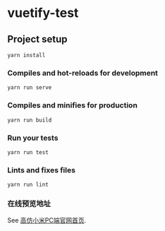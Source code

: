 # vuetify-test

## Project setup
```
yarn install
```

### Compiles and hot-reloads for development
```
yarn run serve
```

### Compiles and minifies for production
```
yarn run build
```

### Run your tests
```
yarn run test
```

### Lints and fixes files
```
yarn run lint
```

### 在线预览地址
See [高仿小米PC端官网首页](https://buqiyuan.xyz/pc-mi).

